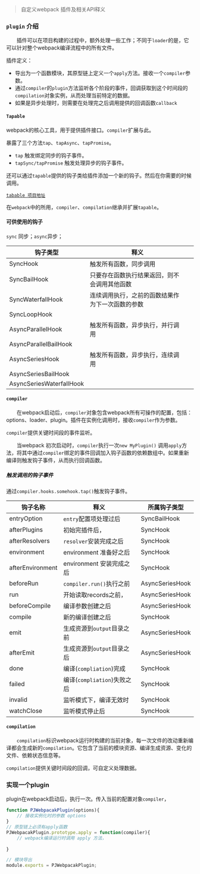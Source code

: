 > 自定义webpack 插件及相关API释义

### `plugin` 介绍

&emsp;&emsp;插件可以在项目构建的过程中，额外处理一些工作；不同于`loader`的是，它可以针对整个webpack编译流程中的所有文件。

插件定义：

* 导出为一个函数模块，其原型链上定义一个`apply`方法。接收一个`compiler`参数。
* 通过`compiler`的`plugin`方法监听各个阶段的事件，回调获取到这个时间段的`compilation`对象实例，从而处理当前特定的数据。
* 如果是异步处理时，则需要在处理完之后调用提供的回调函数`callback`

#### `Tapable`

webpack的核心工具，用于提供插件接口。`compiler`扩展与此。

暴露了三个方法`tap`、`tapAsync`、`tapPromise`。

* `tap` 触发绑定同步的钩子事件。
* `tapSync/tapPromise` 触发处理异步的钩子事件。

还可以通过`tapable`提供的钩子类给插件添加一个新的钩子。然后在你需要的时候调用。

[`tabable 项目地址`](https://github.com/webpack/tapable)

在`webpack`中的所用，`compiler`、`compilation`继承并扩展`tapable`。

#### 可供使用的钩子

`sync` 同步；`async`异步；

|钩子类型|释义||
|----|---|----|
|SyncHook|触发所有函数，同步调用||
|SyncBailHook|只要存在函数执行结果返回，则不会调用其他函数||
|SyncWaterfallHook|连续调用执行，之前的函数结果作为下一次函数的参数||
|SyncLoopHook|||
|AsyncParallelHook|触发所有函数，异步执行，并行调用||
|AsyncParallelBailHook|||
|AsyncSeriesHook|触发所有函数，异步执行，连续调用||
|AsyncSeriesBailHook|||
|AsyncSeriesWaterfallHook|||

#### `compiler`

&emsp;&emsp;在webpack启动后，`compiler`对象包含webpack所有可操作的配置，包括：options、loader、plugin。插件在实例化调用时，接收`compiler`作为参数。

`compiler`提供关键时间段的事件监听。

&emsp;&emsp;当webpack 初次启动时，`compiler`执行一次`new MyPlugin()` 调用`apply`方法，将其中通过`compiler`绑定的事件回调加入钩子函数的依赖数组中。如果重新编译则触发钩子事件，从而执行回调函数。


##### 触发调用的钩子事件

通过`compiler.hooks.somehook.tap()`触发钩子事件。

|钩子名称|释义|所属钩子类型|
|------|-----|-----|
|entryOption|`entry`配置项处理过后|SyncBailHook|
|afterPlugins|初始完插件后，|SyncHook|
|afterResolvers|`resolver`安装完成之后|SyncHook|
|environment|environment 准备好之后|SyncHook|
|afterEnvironment|environment 安装完成之后|SyncHook|
|beforeRun|`compiler.run()`执行之前|AsyncSeriesHook|
|run|开始读取records之前，|AsyncSeriesHook|
|beforeCompile|编译参数创建之后|AsyncSeriesHook|
|compile|新的编译创建之后|SyncHook|
|emit|生成资源到`output`目录之前|AsyncSeriesHook|
|afterEmit|生成资源到`output`目录之后|AsyncSeriesHook|
|done|编译(`compliation`)完成|SyncHook|
|failed|编译(`compliation`)失败之后|SyncHook|
|invalid|监听模式下，编译无效时|SyncHook|
|watchClose|监听模式停止后|SyncHook|

#### `compilation`

&emsp;&emsp;`compilation`标识webpack运行时构建的当前对象，每一次文件的改动重新编译都会生成新的`compilation`。它包含了当前的模块资源、编译生成资源、变化的文件、依赖状态信息等。

`compilation`提供关键时间段的回调，可自定义处理数据。


### 实现一个plugin

plugin在webpack启动后，执行一次。传入当前的配置对象`compiler`，

```js
function PJWebpacakPlugin(options){
    // 接收实例化时的参数 options
}
// 原型链上必须有apply函数
PJWebpacakPlugin.prototype.apply = function(compiler){
    // webpack编译运行时调用 apply 方法，
    
}

// 模块导出
module.exports = PJWebpacakPlugin;
```